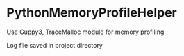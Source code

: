# PythonMemoryProfileHelper

Use Guppy3, TraceMalloc module for memory profiling

Log file saved in project directory
